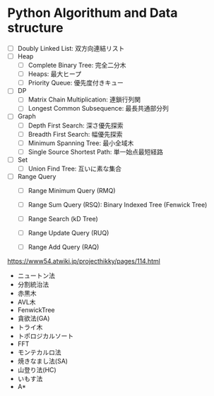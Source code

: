 Python Algorithum and Data structure
===

- [ ] Doubly Linked List: 双方向連結リスト
- [ ] Heap
    - [ ] Complete Binary Tree: 完全二分木
    - [ ] Heaps: 最大ヒープ
    - [ ] Priority Queue: 優先度付きキュー

- [ ] DP
    - [ ] Matrix Chain Multiplication: 連鎖行列関
    - [ ] Longest Common Subsequence: 最長共通部分列

- [ ] Graph
    - [ ] Depth First Search: 深さ優先探索
    - [ ] Breadth First Search: 幅優先探索
    - [ ] Minimum Spanning Tree: 最小全域木
    - [ ] Single Source Shortest Path: 単一始点最短経路

- [ ] Set
    - [ ] Union Find Tree: 互いに素な集合

- [ ] Range Query
    - [ ] Range Minimum Query (RMQ)
    - [ ] Range Sum Query (RSQ): Binary Indexed Tree (Fenwick Tree)
    - [ ] Range Search (kD Tree)
    - [ ] Range Update Query (RUQ)
    - [ ] Range Add Query (RAQ)


https://www54.atwiki.jp/projecthikky/pages/114.html

* ニュートン法
* 分割統治法
* 赤黒木
* AVL木
* FenwickTree
* 貪欲法(GA)
* トライ木
* トポロジカルソート
* FFT
* モンテカルロ法
* 焼きなまし法(SA)
* 山登り法(HC)
* いもす法
* A*
